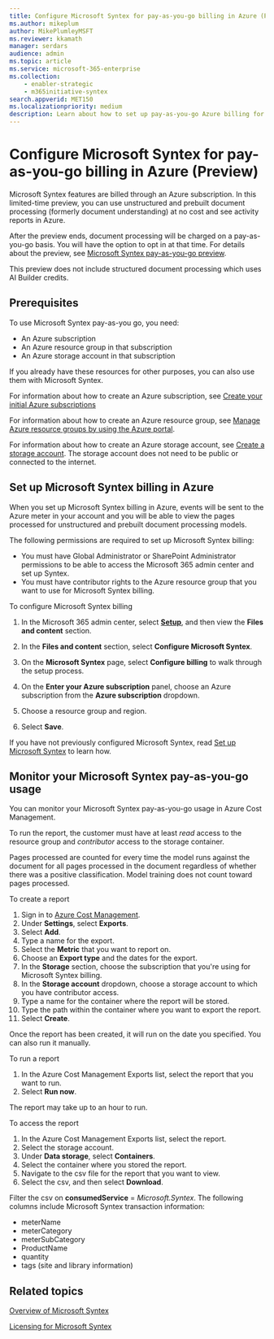 ```yaml
---
title: Configure Microsoft Syntex for pay-as-you-go billing in Azure (Preview)
ms.author: mikeplum
author: MikePlumleyMSFT
ms.reviewer: kkamath
manager: serdars
audience: admin
ms.topic: article
ms.service: microsoft-365-enterprise
ms.collection: 
    - enabler-strategic
    - m365initiative-syntex
search.appverid: MET150
ms.localizationpriority: medium
description: Learn about how to set up pay-as-you-go Azure billing for Microsoft Syntex and how to monitor your usage.
---
```


# Configure Microsoft Syntex for pay-as-you-go billing in Azure (Preview)

Microsoft Syntex features are billed through an Azure subscription. In this limited-time preview, you can use unstructured and prebuilt document processing (formerly document understanding) at no cost and see activity reports in Azure.

After the preview ends, document processing will be charged on a pay-as-you-go basis. You will have the option to opt in at that time. For details about the preview, see [Microsoft Syntex pay-as-you-go preview](/legal/microsoft-365/microsoft-syntex-azure-billing-trial).

This preview does not include structured document processing which uses AI Builder credits.

## Prerequisites

To use Microsoft Syntex pay-as-you go, you need:

- An Azure subscription
- An Azure resource group in that subscription
- An Azure storage account in that subscription

If you already have these resources for other purposes, you can also use them with Microsoft Syntex.

For information about how to create an Azure subscription, see [Create your initial Azure subscriptions](/azure/cloud-adoption-framework/ready/azure-best-practices/initial-subscriptions)

For information about how to create an Azure resource group, see [Manage Azure resource groups by using the Azure portal](/azure/azure-resource-manager/management/manage-resource-groups-portal).

For information about how to create an Azure storage account, see [Create a storage account](/azure/storage/common/storage-account-create). The storage account does not need to be public or connected to the internet.

## Set up Microsoft Syntex billing in Azure

When you set up Microsoft Syntex billing in Azure, events will be sent to the Azure meter in your account and you will be able to view the pages processed for unstructured and prebuilt document processing models.

The following permissions are required to set up Microsoft Syntex billing:

- You must have Global Administrator or SharePoint Administrator permissions to be able to access the Microsoft 365 admin center and set up Syntex.
- You must have contributor rights to the Azure resource group that you want to use for Microsoft Syntex billing.

To configure Microsoft Syntex billing

1. In the Microsoft 365 admin center, select <a href="https://go.microsoft.com/fwlink/p/?linkid=2171997" target="_blank">**Setup**</a>, and then view the **Files and content** section.

1. In the **Files and content** section, select **Configure Microsoft Syntex**.

1. On the **Microsoft Syntex** page, select **Configure billing** to walk through the setup process.
1. On the **Enter your Azure subscription** panel, choose an Azure subscription from the **Azure subscription** dropdown.
1. Choose a resource group and region.
1. Select **Save**.

If you have not previously configured Microsoft Syntex, read [Set up Microsoft Syntex](set-up-content-understanding.md) to learn how.

## Monitor your Microsoft Syntex pay-as-you-go usage

You can monitor your Microsoft Syntex pay-as-you-go usage in Azure Cost Management.

To run the report, the customer must have at least *read* access to the resource group and *contributor* access to the storage container.

Pages processed are counted for every time the model runs against the document for all pages processed in the document regardless of whether there was a positive classification.  Model training does not count toward pages processed. 

To create a report
1. Sign in to [Azure Cost Management](https://portal.azure.com/#view/Microsoft_Azure_CostManagement/Menu/~/overview).
1. Under **Settings**, select **Exports**.
1. Select **Add**.
1. Type a name for the export.
1. Select the **Metric** that you want to report on.
1. Choose an **Export type** and the dates for the export.
1. In the **Storage** section, choose the subscription that you're using for Microsoft Syntex billing.
1. In the **Storage account** dropdown, choose a storage account to which you have contributor access.
1. Type a name for the container where the report will be stored.
1. Type the path within the container where you want to export the report.
1. Select **Create**.

Once the report has been created, it will run on the date you specified. You can also run it manually.

To run a report
1. In the Azure Cost Management Exports list, select the report that you want to run.
1. Select **Run now**.

The report may take up to an hour to run.

To access the report
1. In the Azure Cost Management Exports list, select the report.
1. Select the storage account.
1. Under **Data storage**, select **Containers**.
1. Select the container where you stored the report.
1. Navigate to the csv file for the report that you want to view.
1. Select the csv, and then select **Download**.

Filter the csv on **consumedService** = *Microsoft.Syntex*. The following columns include Microsoft Syntex transaction information:

- meterName
- meterCategory
- meterSubCategory
- ProductName
- quantity
- tags (site and library information)

## Related topics

[Overview of Microsoft Syntex](syntex-overview.md)

[Licensing for Microsoft Syntex](syntex-licensing.md)